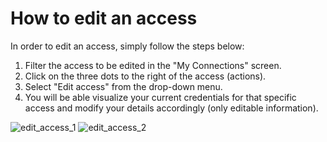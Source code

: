 ﻿---
sidebar_position: 3
---

# How to edit an access

In order to edit an access, simply follow the steps below:

1. Filter the access to be edited in the "My Connections" screen.
1. Click on the three dots to the right of the access (actions).
1. Select "Edit access" from the drop-down menu.
1. You will be able visualize your current credentials for that specific access and modify your details accordingly (only editable information).

![edit_access_1](https://storage.travelgate.com/kbase/edit_access_1.jpg)
![edit_access_2](https://storage.travelgate.com/kbase/edit_access_2.jpg)